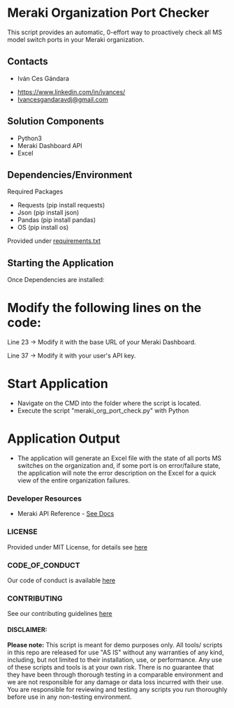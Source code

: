 # Meraki Organization Port Checker
This script provides an automatic, 0-effort way to proactively check all MS model switch ports in your Meraki organization.

## Contacts
* Iván Ces Gándara 
 - https://www.linkedin.com/in/ivances/
 - Ivancesgandaravdj@gmail.com

## Solution Components
* Python3
* Meraki Dashboard API
* Excel


## Dependencies/Environment
Required Packages
 - Requests (pip install requests)
 - Json (pip install json)
 - Pandas (pip install pandas)
 - OS (pip install os)
 
 Provided under [requirements.txt](requirements.txt)

## Starting the Application
Once Dependencies are installed:

# Modify the following lines on the code:
Line 23 -> Modify it with the base URL of your Meraki Dashboard.

Line 37 -> Modify it with your user's API key.

# Start Application
 - Navigate on the CMD into the folder where the script is located.
 - Execute the script "meraki_org_port_check.py" with Python


# Application Output
 - The application will generate an Excel file with the state of all ports MS switches on the organization and, if some port is on error/failure state, the application will note the error description on the Excel for a quick view of the entire organization failures.


### Developer Resources
- Meraki API Reference - [See Docs](https://developer.cisco.com/meraki/api-v1/)

### LICENSE

Provided under MIT License, for details see [here](LICENSE.md)

### CODE_OF_CONDUCT

Our code of conduct is available [here](CODE_OF_CONDUCT.md)

### CONTRIBUTING

See our contributing guidelines [here](CONTRIBUTING.md)

#### DISCLAIMER:
<b>Please note:</b> This script is meant for demo purposes only. All tools/ scripts in this repo are released for use "AS IS" without any warranties of any kind, including, but not limited to their installation, use, or performance. Any use of these scripts and tools is at your own risk. There is no guarantee that they have been through thorough testing in a comparable environment and we are not responsible for any damage or data loss incurred with their use.
You are responsible for reviewing and testing any scripts you run thoroughly before use in any non-testing environment.
